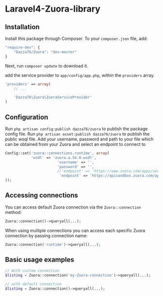 Laravel4-Zuora-library
===========================

## Installation

Install this package through Composer. To your `composer.json` file, add:

```js
"require-dev": {
	"Dazza76/Zuora": "dev-master"
}
```

Next, run `composer update` to download it.

add the service provider to `app/config/app.php`, within the `providers` array.

```php
'providers' => array(
	// ...

	'Dazza76\Zuora\ZuoraServiceProvider'
)
```

## Configuration

Run `php artisan config:publish dazza76/zuora` to publish the package config file.
Run `php artisan asset:publish dazza76/zuora` to publish the public wsql file.
Add your username, password and path to your file which can be obtained from your Zuora and select an endpoint to connect to 

```php
Config::set('zuora::connections.runtime', array(
			'wsdl' => 'zuora.a.54.0.wsdl',
                        'username' => '',
                        'password' => '',
                        //'endpoint' => 'https://www.zuora.com/apps/services/a/54.0'
                         'endpoint' => 'https://apisandbox.zuora.com/apps/services/a/54.0'
));
```


Accessing connections
---------------------
You can access default Zuora connection via the `Zuora::connection` method:
```php
Zuora::connection()->queryall(...);
```

When using multiple connections you can access each specific Zuora connection by passing connection name:
```php
Zuora::connection('runtime')->queryall(...);
```


Basic usage examples
------------
```php
// With custom connection
$listing = Zuora::connection('my-Zuora-connection')->queryall(...);

// with default connection
$listing = Zuora::connection()->queryall(...);
```

